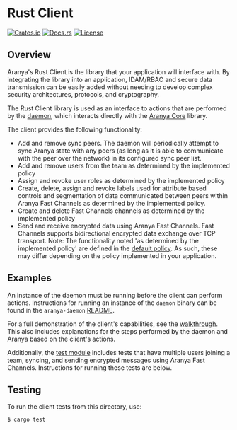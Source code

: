 # Rust Client

[![Crates.io][crates-badge]][crates-url]
[![Docs.rs][docs-badge]][docs-url]
[![License][license-badge]][license-url]

[crates-badge]: https://img.shields.io/crates/v/aranya-client.svg
[crates-url]: https://crates.io/crates/aranya-client
[docs-badge]: https://docs.rs/aranya-client/badge.svg
[docs-url]: https://docs.rs/aranya-client/latest/aranya_client/
[license-badge]: https://img.shields.io/crates/l/aranya-client.svg
[license-url]: ../../LICENSE.md

## Overview

Aranya's Rust Client is the library that your application will interface with.
By integrating the library into an application, IDAM/RBAC and secure data
transmission can be easily added without needing to develop complex security
architectures, protocols, and cryptography.

The Rust Client library is used as an interface to actions that are performed
by the [daemon](../aranya-daemon), which interacts directly with the
[Aranya Core](https://github.com/aranya-project/aranya-core) library.

The client provides the following functionality:
- Add and remove sync peers. The daemon will periodically attempt to sync
  Aranya state with any peers (as long as it is able to communicate with the
  peer over the network) in its configured sync peer list.
- Add and remove users from the team as determined by the implemented policy
- Assign and revoke user roles as determined by the implemented policy
- Create, delete, assign and revoke labels used for attribute based controls
  and segmentation of data communicated between peers within Aranya Fast
  Channels as determined by the implemented policy.
- Create and delete Fast Channels channels as determined by the implemented
  policy
- Send and receive encrypted data using Aranya Fast Channels. Fast Channels
  supports bidirectional encrypted data exchange over TCP transport.
Note: The functionality noted 'as determined by the implemented policy' are
defined in the [default policy](../aranya-daemon/src/policy.md). As such, these
may differ depending on the policy implemented in your application.

## Examples

An instance of the daemon must be running before the client can perform
actions. Instructions for running an instance of the `daemon` binary can be
found in the `aranya-daemon` [README](../aranya-daemon/README.md).

For a full demonstration of the client's capabilities, see the
[walkthrough](https://aranya-project.github.io/aranya-docs/getting-started/walkthrough/).
This also includes explanations for the steps performed by the daemon and
Aranya based on the client's actions.

Additionally, the [test module](tests/tests.rs) includes tests that have
multiple users joining a team, syncing, and sending encrypted messages using
Aranya Fast Channels. Instructions for running these tests are below.

## Testing

To run the client tests from this directory, use:
```shell
$ cargo test
```
